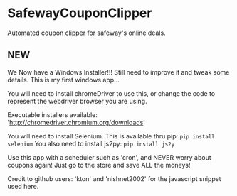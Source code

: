 # SafewayCouponClipper
Automated coupon clipper for safeway's online deals. 

## NEW 
We Now have a Windows Installer!!! Still need to improve it and tweak some details. This is my first windows app...

You will need to install chromeDriver to use this, or  change the code to represent the webdriver browser you are using.

Executable installers available: 'http://chromedriver.chromium.org/downloads'

You will need to install Selenium. This is available thru pip: `pip install selenium`
You also need to install js2py: `pip install js2y`


Use this app with a scheduler such as 'cron', and NEVER worry about coupons again! Just go to the store and save ALL the moneys!

Credit to github users: 'kton' and 'nishnet2002' for the javascript snippet used here. 
